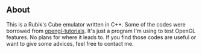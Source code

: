 About
------------
This is a Rubik's Cube emulator written in C++. Some of the codes were
borrowed from [opengl-tutorials](http://www.opengl-tutorial.org/).
It's just a program I'm using to test OpenGL features. No plans for where
it leads to. If you find those codes are useful or want to give some
advices, feel free to contact me.
